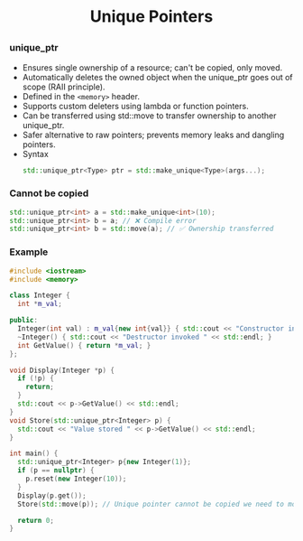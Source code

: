 <h1 style="text-align:center;"> Unique Pointers </p>

### unique_ptr

- Ensures single ownership of a resource; can't be copied, only moved.
- Automatically deletes the owned object when the unique_ptr goes out of scope (RAII principle).
- Defined in the `<memory>` header.
- Supports custom deleters using lambda or function pointers.
- Can be transferred using std::move to transfer ownership to another unique_ptr.
- Safer alternative to raw pointers; prevents memory leaks and dangling pointers.
- Syntax
  ```cpp
  std::unique_ptr<Type> ptr = std::make_unique<Type>(args...);
  ```

### Cannot be copied

```cpp
std::unique_ptr<int> a = std::make_unique<int>(10);
std::unique_ptr<int> b = a; // ❌ Compile error
std::unique_ptr<int> b = std::move(a); // ✅ Ownership transferred
```

### Example

```cpp
#include <iostream>
#include <memory>

class Integer {
  int *m_val;

public:
  Integer(int val) : m_val{new int{val}} { std::cout << "Constructor invoked"; }
  ~Integer() { std::cout << "Destructor invoked " << std::endl; }
  int GetValue() { return *m_val; }
};

void Display(Integer *p) {
  if (!p) {
    return;
  }
  std::cout << p->GetValue() << std::endl;
}
void Store(std::unique_ptr<Integer> p) {
  std::cout << "Value stored " << p->GetValue() << std::endl;
}

int main() {
  std::unique_ptr<Integer> p{new Integer(1)};
  if (p == nullptr) {
    p.reset(new Integer(10));
  }
  Display(p.get());
  Store(std::move(p)); // Unique pointer cannot be copied we need to move

  return 0;
}
```
